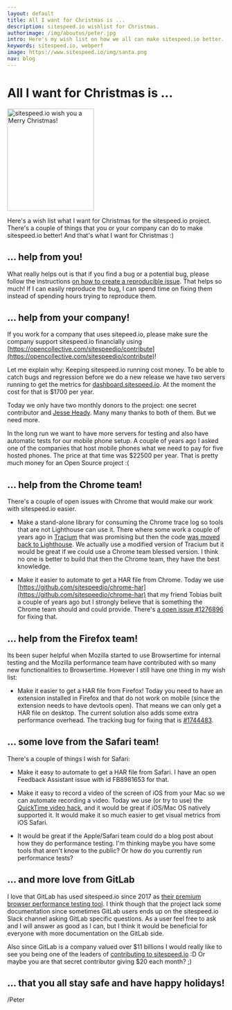 ```yaml
---
layout: default
title: All I want for Christmas is ...
description: sitespeed.io wishlist for Christmas.
authorimage: /img/aboutus/peter.jpg
intro: Here's my wish list on how we all can make sitespeed.io better.
keywords: sitespeed.io, webperf
image: https://www.sitespeed.io/img/santa.png
nav: blog
---
```


# All I want for Christmas is ...

<img src="{{site.baseurl}}/img/santa.png" class="pull-right img-big" alt="sitespeed.io wish you a Merry Christmas!" width="200" height="236">

Here's a wish list what I want for Christmas for the sitespeed.io project. There's a couple of things that you or your company can do to make sitespeed.io better! And that's what I want for Christmas :)

## ... help from you!
What really helps out is that if you find a bug or a potential bug, please follow the instructions [on how to create a reproducible issue](https://www.sitespeed.io/documentation/sitespeed.io/bug-report/#explain-how-to-reproduce-your-issue). That helps so much! If I can easily reproduce the bug, I can spend time on fixing them instead of spending hours trying to reproduce them.

## ... help from your company!
If you work for a company that uses sitepeed.io, please make sure the company support sitespeed.io financially using [https://opencollective.com/sitespeedio/contribute](https://opencollective.com/sitespeedio/contribute)!

Let me explain why: Keeping sitespeed.io running cost money. To be able to catch bugs and regression before we do a new release we have two servers running to get the metrics for [dashboard.sitespeed.io](https://dashboard.sitespeed.io/d/9NDMzFfMk/page-metrics-desktop). At the moment the cost for that is $1700 per year.

Today we only have two monthly donors to the project: one secret contributor and [Jesse Heady](https://twitter.com/jheady). Many many thanks to both of them. But we need more.

In the long run we want to have more servers for testing and also have automatic tests for our mobile phone setup. A couple of years ago I asked one of the companies that host mobile phones what we need to pay for five hosted phones. The price at that time was $22500 per year. That is pretty much money for an Open Source project :( 

## ... help from the Chrome team!

There's a couple of open issues with Chrome that would make our work with sitespeed.io easier.

* Make a stand-alone library for consuming the Chrome trace log so tools that are not Lighthouse can use it. There where some work a couple of years ago in [Tracium](https://github.com/aslushnikov/tracium) that was promising but then the code [was moved back to Lighthouse](https://github.com/aslushnikov/tracium/issues/2). We actually use a modified version of Tracium but it would be great if we could use a Chrome team blessed version. I think no one is better to build that then the Chrome team, they have the best knowledge.

* Make it easier to automate to get a HAR file from Chrome. Today we use [https://github.com/sitespeedio/chrome-har](https://github.com/sitespeedio/chrome-har) that my friend Tobias built a couple of years ago but I strongly believe that is something the Chrome team should and could provide. There's [a open issue #1276896](https://bugs.chromium.org/p/chromium/issues/detail?id=1276896) for fixing that.

## ... help from the Firefox team!

Its been super helpful when Mozilla started to use Browsertime for internal testing and the Mozilla performance team have contributed with so many new functionalities to Browsertime. However I still have one thing in my wish list:

* Make it easier to get a HAR file from Firefox! Today you need to have an extension installed in Firefox and that do not work on mobile (since the extension needs to have devtools open). That means we can only get a HAR file on desktop. The current solution also adds some extra performance overhead. The tracking bug for fixing that is [#1744483](https://bugzilla.mozilla.org/show_bug.cgi?id=1744483).

## ... some love from the Safari team!

There's a couple of things I wish for Safari:

* Make it easy to automate to get a HAR file from Safari. I have an open Feedback Assistant issue with id FB8981653 for that.

* Make it easy to record a video of the screen of iOS from your Mac so we can automate recording a video. Today we use (or try to use) the [QuickTime video hack](https://github.com/danielpaulus/quicktime_video_hack), and it would be great if iOS/Mac OS natively supported it. It would make it so much easier to get visual metrics from iOS Safari.

* It would be great if the Apple/Safari team could do a blog post about how they do performance testing. I'm thinking maybe you have some tools that aren't know to the public? Or how do you currently run performance tests?

## ... and more love from GitLab
I love that GitLab has used sitespeed.io since 2017 as [their premium browser performance testing tool](https://docs.gitlab.com/ee/user/project/merge_requests/browser_performance_testing.html). I think though that the project lack some documentation since sometimes GitLab users ends up on the sitespeed.io Slack channel asking GitLab specific questions. As a user feel free to ask and I will answer as good as I can, but I think it would be beneficial for everyone with more documentation on the GitLab side.

Also since GitLab is a company valued over $11 billions I would really like to see you being one of the leaders of [contributing to sitespeed.io](https://opencollective.com/sitespeedio/contribute) :D Or maybe you are that secret contributor giving $20 each month? ;)

## ... that you all stay safe and have happy holidays!

/Peter